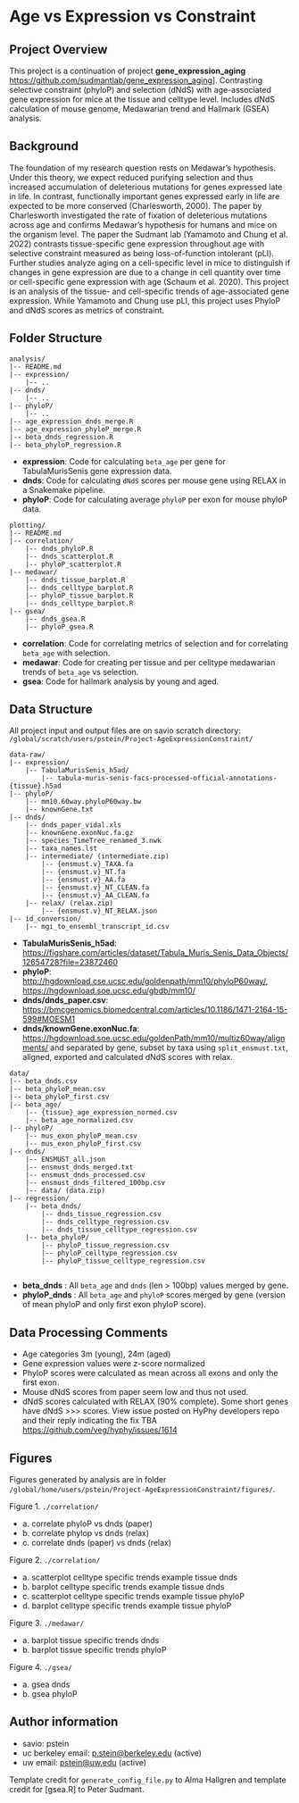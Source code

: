 # Age vs Expression vs Constraint 
## Project Overview

This project is a continuation of project **gene_expression_aging** https://github.com/sudmantlab/gene_expression_aging]. 
Contrasting selective constraint (phyloP) and selection (dNdS) with age-associated gene expression for mice at the tissue and celltype level. 
Includes dNdS calculation of mouse genome, Medawarian trend and Hallmark (GSEA) analysis.

## Background
The foundation of my research question rests on Medawar’s hypothesis. Under this theory, we expect reduced purifying selection and thus increased accumulation of deleterious mutations for genes expressed late in life. In contrast, functionally important genes expressed early in life are expected to be more conserved (Charlesworth, 2000). The paper by Charlesworth investigated the rate of fixation of deleterious mutations across age and confirms Medawar’s hypothesis for humans and mice on the organism level. The paper the Sudmant lab (Yamamoto and Chung et al. 2022) contrasts tissue-specific gene expression throughout age with selective constraint measured as being loss-of-function intolerant (pLI). Further studies analyze aging on a cell-specific level in mice to distinguish if changes in gene expression are due to a change in cell quantity over time or cell-specific gene expression with age (Schaum et al. 2020). This project is an analysis of the tissue- and cell-specific trends of age-associated gene expression. While Yamamoto and Chung use pLI, this project uses PhyloP and dNdS scores as metrics of constraint. 


## Folder Structure

```
analysis/
|-- README.md
|-- expression/
	|-- ..
|-- dnds/
	|-- ..
|-- phyloP/
	|-- ..
|-- age_expression_dnds_merge.R
|-- age_expression_phyloP_merge.R
|-- beta_dnds_regression.R
|-- beta_phyloP_regression.R
```
- **expression**: Code for calculating `beta_age` per gene for TabulaMurisSenis gene expression data.
- **dnds**: Code for calculating `dNdS` scores per mouse gene using RELAX in a Snakemake pipeline.
- **phyloP**: Code for calculating average `phyloP` per exon for mouse phyloP data.

```
plotting/
|-- README.md
|-- correlation/
	|-- dnds_phyloP.R
	|-- dnds_scatterplot.R
	|-- phyloP_scatterplot.R
|-- medawar/
	|-- dnds_tissue_barplot.R
	|-- dnds_celltype_barplot.R
	|-- phyloP_tissue_barplot.R
	|-- dnds_celltype_barplot.R
|-- gsea/
	|-- dnds_gsea.R
	|-- phyloP_gsea.R

```
- **correlation**: Code for correlating metrics of selection and for correlating `beta_age` with selection.
- **medawar**: Code for creating per tissue and per celltype medawarian trends of `beta_age` vs selection.
- **gsea**: Code for hallmark analysis by young and aged.


## Data Structure

All project input and output files are on savio scratch directory: `/global/scratch/users/pstein/Project-AgeExpressionConstraint/`


```
data-raw/
|-- expression/
	|-- TabulaMurisSenis_h5ad/
		|-- tabula-muris-senis-facs-processed-official-annotations-{tissue}.h5ad
|-- phyloP/
	|-- mm10.60way.phyloP60way.bw
	|-- knownGene.txt
|-- dnds/
	|-- dnds_paper_vidal.xls
	|-- knownGene.exonNuc.fa.gz
	|-- species_TimeTree_renamed_3.nwk
	|-- taxa_names.lst
	|-- intermediate/ (intermediate.zip)
		|-- {ensmust.v}_TAXA.fa
		|-- {ensmust.v}_NT.fa
		|-- {ensmust.v}_AA.fa
		|-- {ensmust.v}_NT_CLEAN.fa
		|-- {ensmust.v}_AA_CLEAN.fa
	|-- relax/ (relax.zip)
		|-- {ensmust.v}_NT_RELAX.json
|-- id_conversion/
	|-- mgi_to_ensembl_transcript_id.csv
```
- **TabulaMurisSenis_h5ad**: https://figshare.com/articles/dataset/Tabula_Muris_Senis_Data_Objects/12654728?file=23872460
- **phyloP**: http://hgdownload.cse.ucsc.edu/goldenpath/mm10/phyloP60way/, https://hgdownload.soe.ucsc.edu/gbdb/mm10/
- **dnds/dnds_paper.csv**: https://bmcgenomics.biomedcentral.com/articles/10.1186/1471-2164-15-599#MOESM1
- **dnds/knownGene.exonNuc.fa**: https://hgdownload.soe.ucsc.edu/goldenPath/mm10/multiz60way/alignments/ and separated by gene, subset by taxa using `split_ensmust.txt`, aligned, exported and calculated dNdS scores with relax.


```
data/
|-- beta_dnds.csv
|-- beta_phyloP_mean.csv
|-- beta_phyloP_first.csv
|-- beta_age/
	|-- {tissue}_age_expression_normed.csv
	|-- beta_age_normalized.csv
|-- phyloP/
	|-- mus_exon_phyloP_mean.csv
  	|-- mus_exon_phyloP_first.csv
|-- dnds/
	|-- ENSMUST_all.json
	|-- ensmust_dnds_merged.txt
	|-- ensmust_dnds_processed.csv
	|-- ensmust_dnds_filtered_100bp.csv
	|-- data/ (data.zip)
|-- regression/
	|-- beta_dnds/
		|-- dnds_tissue_regression.csv
		|-- dnds_celltype_regression.csv
		|-- dnds_tissue_celltype_regression.csv
	|-- beta_phyloP/
		|-- phyloP_tissue_regression.csv
		|-- phyloP_celltype_regression.csv
		|-- phyloP_tissue_celltype_regression.csv
	
```
- **beta_dnds** : All `beta_age` and `dnds` (len > 100bp) values merged by gene. 
- **phyloP_dnds** : All `beta_age` and `phyloP` scores merged by gene (version of mean phyloP and only first exon phyloP score). 

## Data Processing Comments
- Age categories 3m (young), 24m (aged)
- Gene expression values were z-score normalized
- PhyloP scores were calculated as mean across all exons and only the first exon. 
- Mouse dNdS scores from paper seem low and thus not used.
- dNdS scores calculated with RELAX (90% complete). Some short genes have dNdS >>> scores. View issue posted on HyPhy developers repo and their reply indicating the fix TBA https://github.com/veg/hyphy/issues/1614

## Figures 
Figures generated by analysis are in folder `/global/home/users/pstein/Project-AgeExpressionConstraint/figures/`.

Figure 1. `./correlation/`
- a. correlate phyloP vs dnds (paper)
- b. correlate phylop vs dnds (relax)
- c. correlate dnds (paper) vs dnds (relax)

Figure 2. `./correlation/`
- a. scatterplot celltype specific trends example tissue dnds
- b. barplot celltype specific trends example tissue dnds
- c. scatterplot celltype specific trends example tissue phyloP
- d. barplot celltype specific trends example tissue phyloP

Figure 3. `./medawar/`
- a. barplot tissue specific trends dnds
- b. barplot tissue specific trends phyloP

Figure 4. `./gsea/`
- a. gsea dnds
- b. gsea phyloP


## Author information

- savio: pstein
- uc berkeley email: p.stein@berkeley.edu (active)
- uw email: pstein@uw.edu (active)

Template credit for `generate_config_file.py` to Alma Hallgren and template credit for [gsea.R] to Peter Sudmant.
